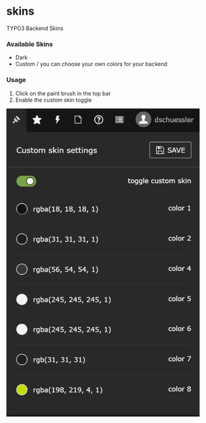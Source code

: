 # skins
TYPO3 Backend Skins

### Available Skins
- Dark
- Custom / you can choose your own colors for your backend


### Usage
1. Click on the paint brush in the top bar
2. Enable the custom skin toggle

![](Documentation/Resources/skins-be-dropdown.jpg)